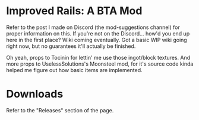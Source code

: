 # Improved Rails: A BTA Mod
Refer to the post I made on Discord (the mod-suggestions channel) for proper information on this. If you're not on the Discord... how'd you end up here in the first place?
Wiki coming eventually. Got a basic WIP wiki going right now, but no guarantees it'll actually be finished.

Oh yeah, props to Tocinin for lettin' me use those ingot/block textures. And more props to UselessSolutions's Moonsteel mod, for it's source code kinda helped me figure out how basic items are implemented.

# Downloads
Refer to the "Releases" section of the page.
